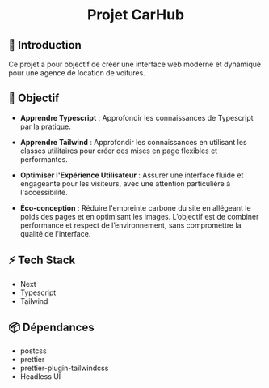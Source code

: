 <div align="center">

# Projet CarHub

</div>

## 🎉 Introduction

Ce projet a pour objectif de créer une interface web moderne et dynamique pour une agence de location de voitures.

## 🎯 Objectif

- <b>Apprendre Typescript</b> : Approfondir les connaissances de Typescript par la pratique.

- <b>Apprendre Tailwind</b> : Approfondir les connaissances en utilisant les classes utilitaires pour créer des mises en page flexibles et performantes.

- <b>Optimiser l'Expérience Utilisateur</b> : Assurer une interface fluide et engageante pour les visiteurs, avec une attention particulière à l'accessibilité.

- <b>Éco-conception</b> : Réduire l'empreinte carbone du site en allégeant le poids des pages et en optimisant les images. L’objectif est de combiner performance et respect de l’environnement, sans compromettre la qualité de l'interface.

## ⚡ Tech Stack

- Next
- Typescript
- Tailwind

## 📦️ Dépendances

- postcss
- prettier
- prettier-plugin-tailwindcss
- Headless UI
